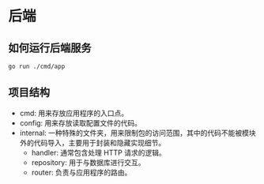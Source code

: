 # 后端

## 如何运行后端服务

```
go run ./cmd/app
```

## 项目结构

- cmd: 用来存放应用程序的入口点。
- config: 用来存放读取配置文件的代码。
- internal: 一种特殊的文件夹，用来限制包的访问范围，其中的代码不能被模块外的代码导入，主要用于封装和隐藏实现细节。
  - handler: 通常包含处理 HTTP 请求的逻辑。
  - repository: 用于与数据库进行交互。
  - router: 负责与应用程序的路由。
